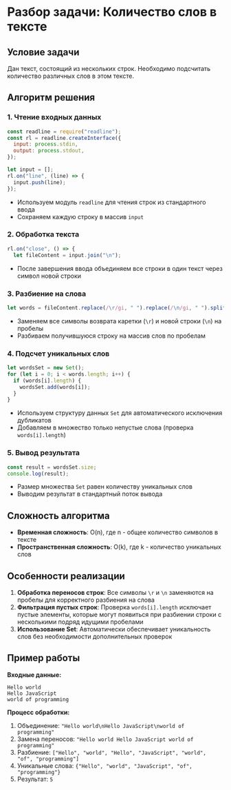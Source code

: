 # Разбор задачи: Количество слов в тексте

## Условие задачи

Дан текст, состоящий из нескольких строк. Необходимо подсчитать количество различных слов в этом тексте.

## Алгоритм решения

### 1. Чтение входных данных

```javascript
const readline = require("readline");
const rl = readline.createInterface({
  input: process.stdin,
  output: process.stdout,
});

let input = [];
rl.on("line", (line) => {
  input.push(line);
});
```

- Используем модуль `readline` для чтения строк из стандартного ввода
- Сохраняем каждую строку в массив `input`

### 2. Обработка текста

```javascript
rl.on("close", () => {
  let fileContent = input.join("\n");
```

- После завершения ввода объединяем все строки в один текст через символ новой строки

### 3. Разбиение на слова

```javascript
let words = fileContent.replace(/\r/gi, " ").replace(/\n/gi, " ").split(" ");
```

- Заменяем все символы возврата каретки (`\r`) и новой строки (`\n`) на пробелы
- Разбиваем получившуюся строку на массив слов по пробелам

### 4. Подсчет уникальных слов

```javascript
let wordsSet = new Set();
for (let i = 0; i < words.length; i++) {
  if (words[i].length) {
    wordsSet.add(words[i]);
  }
}
```

- Используем структуру данных `Set` для автоматического исключения дубликатов
- Добавляем в множество только непустые слова (проверка `words[i].length`)

### 5. Вывод результата

```javascript
const result = wordsSet.size;
console.log(result);
```

- Размер множества `Set` равен количеству уникальных слов
- Выводим результат в стандартный поток вывода

## Сложность алгоритма

- **Временная сложность**: O(n), где n - общее количество символов в тексте
- **Пространственная сложность**: O(k), где k - количество уникальных слов

## Особенности реализации

1. **Обработка переносов строк**: Все символы `\r` и `\n` заменяются на пробелы для корректного разбиения на слова
2. **Фильтрация пустых строк**: Проверка `words[i].length` исключает пустые элементы, которые могут появиться при разбиении строки с несколькими подряд идущими пробелами
3. **Использование Set**: Автоматически обеспечивает уникальность слов без необходимости дополнительных проверок

## Пример работы

**Входные данные:**

```
Hello world
Hello JavaScript
world of programming
```

**Процесс обработки:**

1. Объединение: `"Hello world\nHello JavaScript\nworld of programming"`
2. Замена переносов: `"Hello world Hello JavaScript world of programming"`
3. Разбиение: `["Hello", "world", "Hello", "JavaScript", "world", "of", "programming"]`
4. Уникальные слова: `{"Hello", "world", "JavaScript", "of", "programming"}`
5. Результат: `5`
